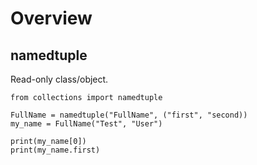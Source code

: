 # Overview

## namedtuple
Read-only class/object.  
```
from collections import namedtuple

FullName = namedtuple("FullName", ("first", "second))
my_name = FullName("Test", "User")

print(my_name[0])
print(my_name.first)
```

